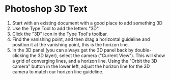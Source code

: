 # Photoshop 3D Text

1. Start with an existing document with a good place to add something 3D
2. Use the Type Tool to add the letters "3D".
3. Click the "3D" icon in the Type Tool's toolbar.
4. Find the vanishing point, and then drag a horizontal guideline and position it at the vanishing point, this is the horizon line.
5. In the 3D panel (you can always get the 3D panel back by double-clicking the 3D layer), select the camera ("Current View"). This will show a grid of converging lines, and a horizon line. Using the "Orbit the 3D camera" button in the lower left, adjust the horizon line for the 3D camera to match our horizon line guideline.
